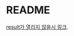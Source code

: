 # README

[result가 열리지 않을시 링크](https://compas.lh.or.kr/subj/past/code?subjNo=SBJ_2007_001&teamNo=587).
